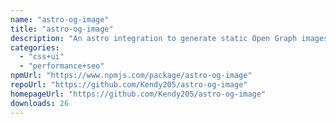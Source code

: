 ```yaml
---
name: "astro-og-image"
title: "astro-og-image"
description: "An astro integration to generate static Open Graph images, at build time"
categories:
  - "css+ui"
  - "performance+seo"
npmUrl: "https://www.npmjs.com/package/astro-og-image"
repoUrl: "https://github.com/Kendy205/astro-og-image"
homepageUrl: "https://github.com/Kendy205/astro-og-image"
downloads: 26
---
```

